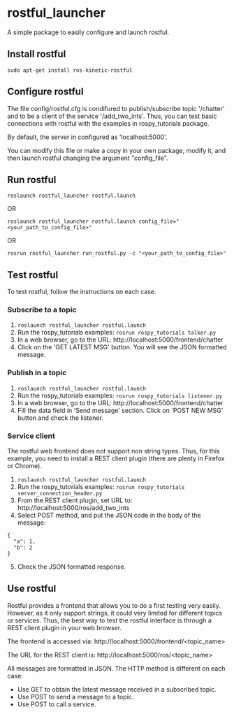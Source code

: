 # rostful_launcher

A simple package to easily configure and launch rostful.

## Install rostful

```
sudo apt-get install ros-kinetic-rostful
```

## Configure rostful

The file config/rostful.cfg is condifured to publish/subscribe topic '/chatter' and to be a client of the service '/add_two_ints'. Thus, you can test basic connections with rostful with the examples in rospy_tutorials package.

By default, the server in configured as 'localhost:5000'.

You can modify this file or make a copy in your own package, modify it, and then launch rostful changing the argument "config_file".


## Run rostful

```
roslaunch rostful_launcher rostful.launch
```
OR
```
roslaunch rostful_launcher rostful.launch config_file="<your_path_to_config_file>"
```
OR
```
rosrun rostful_launcher run_rostful.py -c "<your_path_to_config_file>"
```

## Test rostful

To test rostful, follow the instructions on each case.

### Subscribe to a topic

 1. `roslaunch rostful_launcher rostful.launch`
 2. Run the rospy_tutorials examples: `rosrun rospy_tutorials talker.py`
 3. In a web browser, go to the URL: http://localhost:5000/frontend/chatter
 4. Click on the 'GET LATEST MSG' button. You will see the JSON formatted message.

### Publish in a topic

 1. `roslaunch rostful_launcher rostful.launch`
 2. Run the rospy_tutorials examples: `rosrun rospy_tutorials listener.py`
 3. In a web browser, go to the URL: http://localhost:5000/frontend/chatter
 4. Fill the data field in 'Send message' section. Click on 'POST NEW MSG' button and check the listener.

### Service client

The rostful web frontend does not support non string types. Thus, for this example, you need to install a REST client plugin (there are plenty in Firefox or Chrome).

 1. `roslaunch rostful_launcher rostful.launch`
 2. Run the rospy_tutorials examples: `rosrun rospy_tutorials server_connection_header.py`
 3. From the REST client plugin, set URL to: http://localhost:5000/ros/add_two_ints
 4. Select POST method, and put the JSON code in the body of the message:
```
{
  "a": 1,
  "b": 2
}
```
 5. Check the JSON formatted response.


## Use rostful

Rostful provides a frontend that allows you to do a first testing very easily. However, as it only support strings, it could very limited for different topics or services. Thus, the best way to test the rostful interface is through a REST client plugin in your web browser.

The frontend is accessed via: http://localhost:5000/frontend/<topic_name>

The URL for the REST client is: http://localhost:5000/ros/<topic_name>

All messages are formatted in JSON. The HTTP method is different on each case:

 * Use GET to obtain the latest message received in a subscribed topic.
 * Use POST to send a message to a topic.
 * Use POST to call a service.
